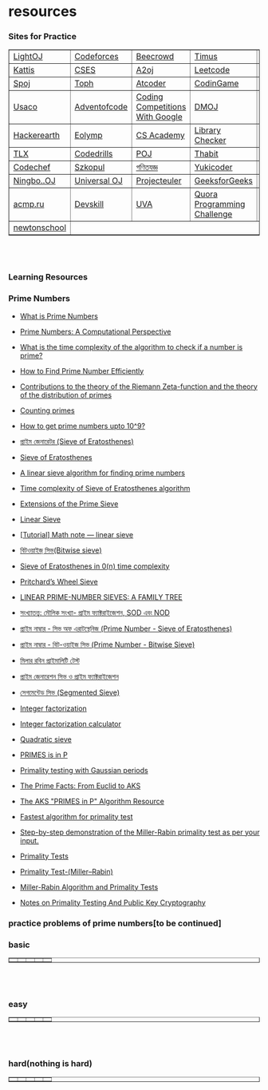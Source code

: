 # resources


### Sites for Practice
<table border = "1" >
<tr>
<td><a href="https://lightoj.com" target="_blank">LightOJ</a></td>
<td><a href="https://codeforces.com" target="_blank">Codeforces</a></td>
<td><a href="https://www.beecrowd.com.br" target="_blank">Beecrowd</a></td>
<td><a href="https://acm.timus.ru" target="_blank">Timus</a></td>
<td><a href="https://www.hackerrank.com" target="_blank">Hackerrank</a></td>

</tr>

<tr>
<td><a href="https://open.kattis.com" target="_blank">Kattis</a></td>
<td><a href="https://cses.fi" target="_blank">CSES</a></td>
<td><a href="https://a2oj.com" target="_blank">A2oj</a></td>
<td><a href="https://leetcode.com" target="_blank">Leetcode</a></td>
<td><a href="https://judge.u-aizu.ac.jp" target="_blank">Aizu</a></td>

</tr>

<tr>
<td><a href = "https://www.spoj.com" target = "_blank">Spoj</a></td>
<td><a href = "https://toph.co" target ="_blank">Toph</a></td>
<td><a href = "https://atcoder.jp" target ="_blank">Atcoder</a></td>
<td><a href = "https://www.codingame.com" target ="_blank">CodinGame</a></td>
<td><a href = "https://www.codewars.com" target ="_blank">Codewars</a></td>

</tr>

<tr>
<td><a href="https://usaco.guide/problems/" target="_blank">Usaco</a></td>
<td><a href="https://adventofcode.com/" target="_blank">Adventofcode</a></td>
<td><a href = "https://codingcompetitions.withgoogle.com/" target ="_blank">Coding Competitions With Google</a></td>

<td><a href = "https://dmoj.ca" target ="_blank">DMOJ</a></td>
<td><a href = "https://www.facebook.com/codingcompetitions" target ="_blank">Facebook Coding Competitions</a></td>



<tr>
<td><a href="https://www.hackerearth.com" target="_blank">Hackerearth</a></td>
<td><a href="https://www.eolymp.com" target="_blank">Eolymp</a></td>
<td><a href = "https://csacademy.com" target ="_blank">CS Academy</a></td>
<td><a href = "https://judge.yosupo.jp" target ="_blank">Library Checker</a></td>
<td><a href = "https://algo.codemarshal.org/users/HonestNS" target ="_blank">CodeMarShal</a></td>

</tr>
 
 <tr>
<td><a href="https://tlx.toki.id" target="_blank">TLX</a></td>
<td><a href="https://codedrills.io"target="_blank">Codedrills</a></td>
<td><a href = "http://poj.org" target ="_blank">POJ</a></td>
<td><a href = "https://thabit.io" target ="_blank">Thabit</a></td>
<td><a href = "https://www.topcoder.com" target ="_blank">Topcoder</a></td>

</tr>
<tr>
<td><a href="https://www.codechef.com" target="_blank">Codechef</a></td>
<td><a href="https://szkopul.edu.pl" target="_blank">Szkopul</a></td>
<td><a href = "https://gonitzoggo.com" target ="_blank">গণিতযজ্ঞ</a></td>
<td><a href = "https://yukicoder.me/" target ="_blank">Yukicoder</a></td>
<td><a href = "http://openjudge.cn/" target ="_blank">OpenJudge</a></td>

</tr>
<tr>
<td><a href="https://ac.2333.moe/Problem/" target="_blank">Ningbo..OJ</a></td>
<td><a href="https://uoj.ac/" target="_blank">Universal OJ</a></td>
<td><a href = "https://projecteuler.net/" target ="_blank">Projecteuler</a></td>
<td><a href = "https://practice.geeksforgeeks.org/explore/" target ="_blank">GeeksforGeeks</a></td>
<td><a href = "https://school.outsbook.com/" target ="_blank">school.outsbook</a></td>
</tr>
<tr>



<td><a href = "https://acmp.ru/" target ="_blank">acmp.ru</a></td>
<td><a href = "https://devskill.com/CodingProblems" target ="_blank">Devskill</a></td>
<td><a href = "https://onlinejudge.org/" target ="_blank">UVA</a></td>
<td><a href = "https://challenge.quora.com/" target ="_blank">Quora Programming Challenge</a></td>
<td><a href = "https://mao.snuke.org/tasks/" target ="_blank">Markov Algorithm Online</a></td>

</tr>
 
 <tr>



<td><a href = "https://www.newtonschool.co/" target ="_blank">newtonschool</a></td>

</tr>
 
 </table>
<br><br>

### Learning Resources
<p>

###  Prime Numbers
<p>

* <a href = "https://www.mathsisfun.com/numbers/prime-numbers-advanced.html" target ="_blank">What is Prime Numbers</a><p>
* <a href = "http://thales.doa.fmph.uniba.sk/macaj/skola/teoriapoli/primes.pdf" target ="_blank"> Prime Numbers: A Computational Perspective</a><p>
* <a href = "https://softwareengineering.stackexchange.com/questions/197374/what-is-the-time-complexity-of-the-algorithm-to-check-if-a-number-is-prime" target ="_blank">What is the time complexity of the algorithm to check if a number is prime?</a><p>
* <a href = "https://labuladong.gitbook.io/algo-en/iv.-high-frequency-interview-problem/print_primenumbers" target ="_blank">How to Find Prime Number Efficiently</a><p>
* <a href = "https://zenodo.org/record/2294397" target ="_blank">Contributions to the theory of the Riemann Zeta-function and the theory of the distribution of primes</a><p>
* <a href = "https://codeforces.com/blog/entry/91632" target ="_blank">Counting primes</a><p>
* <a href = "https://codeforces.com/blog/entry/75852" target ="_blank">How to get prime numbers upto 10^9?</a><p>
* <a href = "https://www.shafaetsplanet.com/planetcoding/?p=624" target ="_blank">প্রাইম জেনারেটর (Sieve of Eratosthenes)</a><p>
* <a href = "https://cp-algorithms.com/algebra/sieve-of-eratosthenes.html" target ="_blank">Sieve of Eratosthenes</a><p>
* <a href = "https://drive.google.com/file/d/0B5RdulufcU-rcXU5Wk1DbXRPNFk/view?resourcekey=0-G7n6CeoIYs9wrpfWcFjwMQ" target ="_blank">A linear sieve algorithm for finding prime numbers</a><p>
* <a href = "https://stackoverflow.com/questions/2582732/time-complexity-of-sieve-of-eratosthenes-algorithm" target ="_blank">Time complexity of Sieve of Eratosthenes algorithm</a><p>
* <a href = "https://codeforces.com/blog/entry/22229" target ="_blank">Extensions of the Prime Sieve</a><p>
* <a href = "https://cp-algorithms.com/algebra/prime-sieve-linear.html" target ="_blank">Linear Sieve</a><p>
* <a href = "https://codeforces.com/blog/entry/54090" target ="_blank">[Tutorial] Math note — linear sieve</a><p>
* <a href = "https://www.shafaetsplanet.com/planetcoding/?p=855" target ="_blank">বিটওয়াইজ্ সিভ(Bitwise sieve)</a><p>
* <a href = "https://www.geeksforgeeks.org/sieve-eratosthenes-0n-time-complexity/" target ="_blank">Sieve of Eratosthenes in 0(n) time complexity</a><p>
* <a href = "https://programmingpraxis.com/2012/01/06/pritchards-wheel-sieve/" target ="_blank">Pritchard’s Wheel Sieve</a><p>
* <a href = "https://core.ac.uk/download/pdf/82210536.pdf" target ="_blank">LINEAR PRIME-NUMBER SIEVES: A FAMILY TREE</a><p>
* <a href = "https://iishanto.com/prime-numbers-efficient-prime-factorization-bangla/" target ="_blank">সংখ্যাতত্ত্ব: মৌলিক সংখ্যা- প্রাইম ফ্যাক্টরাইজেশন, SOD এবং NOD</a><p>
* <a href = "https://anindyaspaul.com/blog/2013/08/04/sieve-of-eratosthenes/" target ="_blank">প্রাইম নাম্বার - সিভ অফ এরাটস্থেনিজ (Prime Number - Sieve of Eratosthenes)</a><p>
* <a href = "https://anindyaspaul.com/blog/2013/08/06/bitwise-sieve/" target ="_blank">প্রাইম নাম্বার - বিট-ওয়াইজ সিভ (Prime Number - Bitwise Sieve)</a><p>
* <a href = "https://simantaturja.blogspot.com/2019/05/blog-post.html" target ="_blank"> মিলার রবিন প্রাইমালিটি টেস্ট </a><p>
* <a href = "https://returnzerooo.wordpress.com/2016/03/03/%E0%A6%AA%E0%A7%8D%E0%A6%B0%E0%A6%BE%E0%A6%87%E0%A6%AE-%E0%A6%B8%E0%A6%BF%E0%A6%AD-%E0%A6%AB%E0%A7%8D%E0%A6%AF%E0%A6%BE%E0%A6%95%E0%A7%8D%E0%A6%9F%E0%A6%B0/" target ="_blank"> প্রাইম জেনারেশন সিভ ও প্রাইম ফ্যাক্টরাইজেশন</a><p>
* <a href = "https://www.shawonruet.com/2016/10/segmented-sieve.html" target ="_blank">  সেগমেন্টেড সিভ (Segmented Sieve)  </a><p>
* <a href = "https://cp-algorithms.com/algebra/factorization.html" target ="_blank"> Integer factorization </a><p>
* <a href = "https://www.alpertron.com.ar/ECM.HTM" target ="_blank"> Integer factorization calculator </a><p>
* <a href = "https://en.wikipedia.org/wiki/Quadratic_sieve" target ="_blank"> Quadratic sieve</a><p>
* <a href = "https://www.cse.iitk.ac.in/users/manindra/algebra/primality_v6.pdf" target ="_blank"> PRIMES is in P</a><p>
* <a href = "https://math.dartmouth.edu/~carlp/aks041411.pdf" target ="_blank"> Primality testing with Gaussian periods</a><p>
* <a href = "https://www.scottaaronson.com/writings/prime.pdf" target ="_blank"> The Prime Facts: From Euclid to AKS</a><p>
* <a href = "http://fatphil.org/maths/AKS/" target ="_blank"> The AKS "PRIMES in P" Algorithm Resource</a><p>
* <a href = "https://stackoverflow.com/questions/2586596/fastest-algorithm-for-primality-test" target ="_blank"> Fastest algorithm for primality test</a><p>
* <a href = "http://gandraxa.com/miller_rabin_primality_test.xml" target ="_blank">  Step-by-step demonstration of the Miller-Rabin primality test as per your input.</a><p>
* <a href = "https://crypto.stanford.edu/pbc/notes/numbertheory/millerrabin.html" target ="_blank"> Primality Tests</a><p>
* <a href = "https://www.geeksforgeeks.org/primality-test-set-3-miller-rabin/" target ="_blank"> Primality Test-(Miller–Rabin)</a><p>
* <a href = "https://randop321.com/2021/11/27/the-miller-rabin-algorithm-and-primality-tests/" target ="_blank"> Miller-Rabin Algorithm and Primality Tests</a><p>
* <a href = "https://www.cis.upenn.edu/~jean/RSA-primality-testing.pdf" target ="_blank">Notes on Primality Testing And Public Key Cryptography</a><p>

### practice problems of prime numbers[to be continued]

### basic 
 
 <table border = "1" >
<tr>
<td><a href=" " target="_blank"> </a></td>
<td><a href=" " target="_blank"> </a></td>
<td><a href=" " target="_blank"> </a></td>
<td><a href=" " target="_blank"> </a></td>
<td><a href=" " target="_blank"> </a></td>
</tr>
</table>
<br><br>

### easy


  <table border = "1" >
<tr>
<td><a href=" " target="_blank"> </a></td>
<td><a href=" " target="_blank"> </a></td>
<td><a href=" " target="_blank"> </a></td>
<td><a href=" " target="_blank"> </a></td>
<td><a href=" " target="_blank"> </a></td>
</tr>
</table>
<br><br>

    

      
### hard(nothing is hard)

  <table border = "1" >
<tr>
<td><a href=" " target="_blank"> </a></td>
<td><a href=" " target="_blank"> </a></td>
<td><a href=" " target="_blank"> </a></td>
<td><a href=" " target="_blank"> </a></td>
<td><a href=" " target="_blank"> </a></td>
</tr>
</table>
<br><br>
